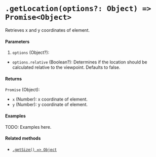 # `.getLocation(options?: Object) => Promise<Object>`

Retrieves x and y coordinates of element.

#### Parameters

1. `options` (Object?):
  - `options.relative` (Boolean?): Determines if the location should be calculated relative to the viewpoint. Defaults to false.

#### Returns

`Promise` (Object):
  - `x` (Number): x coordinate of element.
  - `y` (Number): y coordinate of element.

#### Examples

TODO: Examples here.

#### Related methods

- [`.getSize() => Object`](./getSize.md)
